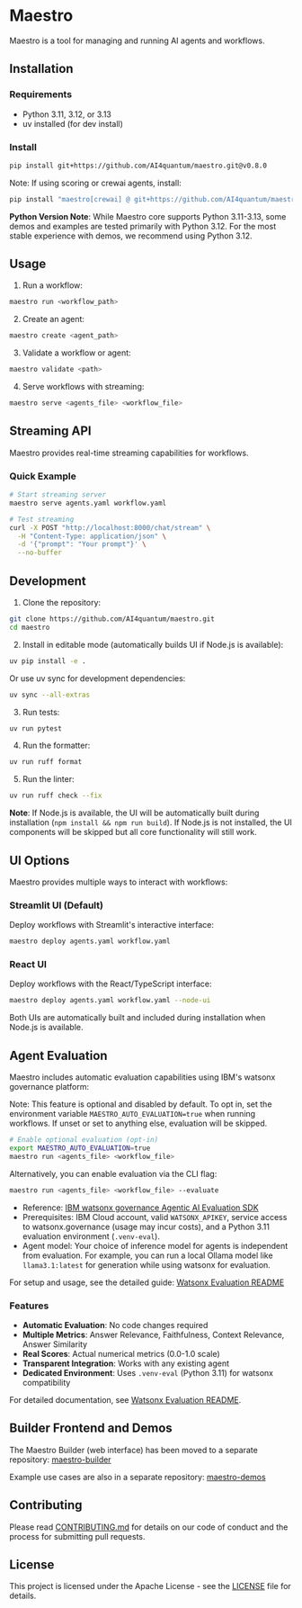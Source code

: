 # Maestro

Maestro is a tool for managing and running AI agents and workflows.

## Installation

### Requirements

- Python 3.11, 3.12, or 3.13
- uv installed (for dev install)

### Install

```bash
pip install git+https://github.com/AI4quantum/maestro.git@v0.8.0
```

Note: If using scoring or crewai agents, install:
```bash
pip install "maestro[crewai] @ git+https://github.com/AI4quantum/maestro.git@v0.8.0"
```

**Python Version Note**: While Maestro core supports Python 3.11-3.13, some demos and examples are tested primarily with Python 3.12. For the most stable experience with demos, we recommend using Python 3.12.

## Usage

1. Run a workflow:
```bash
maestro run <workflow_path>
```

2. Create an agent:
```bash
maestro create <agent_path>
```

3. Validate a workflow or agent:
```bash
maestro validate <path>
```

4. Serve workflows with streaming:
```bash
maestro serve <agents_file> <workflow_file>
```

## Streaming API

Maestro provides real-time streaming capabilities for workflows.

### Quick Example

```bash
# Start streaming server
maestro serve agents.yaml workflow.yaml

# Test streaming
curl -X POST "http://localhost:8000/chat/stream" \
  -H "Content-Type: application/json" \
  -d '{"prompt": "Your prompt"}' \
  --no-buffer
```

## Development

1. Clone the repository:
```bash
git clone https://github.com/AI4quantum/maestro.git
cd maestro
```

2. Install in editable mode (automatically builds UI if Node.js is available):
```bash
uv pip install -e .
```

Or use uv sync for development dependencies:
```bash
uv sync --all-extras
```

3. Run tests:
```bash
uv run pytest
```

4. Run the formatter:
```bash
uv run ruff format
```

5. Run the linter:
```bash
uv run ruff check --fix
```

**Note**: If Node.js is available, the UI will be automatically built during installation (`npm install && npm run build`). If Node.js is not installed, the UI components will be skipped but all core functionality will still work.

## UI Options

Maestro provides multiple ways to interact with workflows:

### Streamlit UI (Default)
Deploy workflows with Streamlit's interactive interface:

```bash
maestro deploy agents.yaml workflow.yaml
```

### React UI
Deploy workflows with the React/TypeScript interface:

```bash
maestro deploy agents.yaml workflow.yaml --node-ui
```

Both UIs are automatically built and included during installation when Node.js is available.

## Agent Evaluation

Maestro includes automatic evaluation capabilities using IBM's watsonx governance platform:

Note: This feature is optional and disabled by default. To opt in, set the environment variable `MAESTRO_AUTO_EVALUATION=true` when running workflows. If unset or set to anything else, evaluation will be skipped.

```bash
# Enable optional evaluation (opt-in)
export MAESTRO_AUTO_EVALUATION=true
maestro run <agents_file> <workflow_file>
```

Alternatively, you can enable evaluation via the CLI flag:

```bash
maestro run <agents_file> <workflow_file> --evaluate
```

- Reference: [IBM watsonx governance Agentic AI Evaluation SDK](https://dataplatform.cloud.ibm.com/docs/content/wsj/model/wxgov-agentic-ai-evaluation-sdk.html?context=wx&locale=en#examples)
- Prerequisites: IBM Cloud account, valid `WATSONX_APIKEY`, service access to watsonx.governance (usage may incur costs), and a Python 3.11 evaluation environment (`.venv-eval`).
- Agent model: Your choice of inference model for agents is independent from evaluation. For example, you can run a local Ollama model like `llama3.1:latest` for generation while using watsonx for evaluation.

For setup and usage, see the detailed guide: [Watsonx Evaluation README](docs/WATSONX_EVALUATION_README.md)

### Features
- **Automatic Evaluation**: No code changes required
- **Multiple Metrics**: Answer Relevance, Faithfulness, Context Relevance, Answer Similarity
- **Real Scores**: Actual numerical metrics (0.0-1.0 scale)
- **Transparent Integration**: Works with any existing agent
- **Dedicated Environment**: Uses `.venv-eval` (Python 3.11) for watsonx compatibility

For detailed documentation, see [Watsonx Evaluation README](docs/WATSONX_EVALUATION_README.md).

## Builder Frontend and Demos

The Maestro Builder (web interface) has been moved to a separate repository: [maestro-builder](https://github.com/AI4quantum/maestro-builder)

Example use cases are also in a separate repository: [maestro-demos](https://github.com/AI4quantum/maestro-demos)

## Contributing

Please read [CONTRIBUTING.md](CONTRIBUTING.md) for details on our code of conduct and the process for submitting pull requests.

## License

This project is licensed under the Apache License - see the [LICENSE](LICENSE) file for details.

